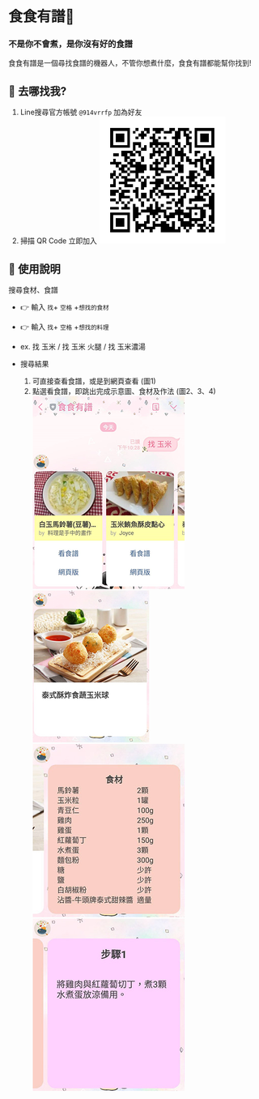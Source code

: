 # 食食有譜🍳

### 不是你不會煮，是你沒有好的食譜 
食食有譜是一個尋找食譜的機器人，不管你想煮什麼，食食有譜都能幫你找到!
<br>

## 🥕 去哪找我?
1. Line搜尋官方帳號 `@914vrrfp` 加為好友
2. 掃描 QR Code 立即加入 
![image](https://github.com/wan1996tina/nodejs_linebot/blob/master/img/914vrrfp.png)

## 🥕 使用說明

搜尋食材、食譜 
- 👉 輸入 <span class="b"> `找`+ `空格` +`想找的食材`</span>
- 👉 輸入 <span class="b"> `找`+ `空格` +`想找的料理`</span>
- ex.  找 玉米 / 找 玉米 火腿 / 找 玉米濃湯


- 搜尋結果
    1. 可直接查看食譜，或是到網頁查看 (圖1) 
    2. 點選看食譜，即跳出完成示意圖、食材及作法 (圖2、3、4)
![image](https://github.com/wan1996tina/nodejs_linebot/blob/master/img/p1.png)
![image](https://github.com/wan1996tina/nodejs_linebot/blob/master/img/p2.jpg)
![image](https://github.com/wan1996tina/nodejs_linebot/blob/master/img/p3.jpg)
![image](https://github.com/wan1996tina/nodejs_linebot/blob/master/img/p4.jpg)




